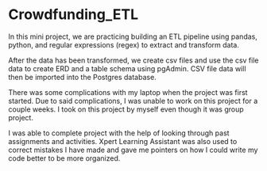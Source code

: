 # Crowdfunding_ETL

In this mini project, we are practicing building an ETL pipeline using pandas, python, and regular expressions (regex) to extract and transform data. 

After the data has been transformed, we create csv files and use the csv file data to create ERD and a table schema using pgAdmin. CSV file data will then be imported into the Postgres database.

There was some complications with my laptop when the project was first started. Due to said complications, I was unable to work on this project for a couple weeks. I took on this project by myself even though it was group project.

I was able to complete project with the help of looking through past assignments and activities. Xpert Learning Assistant was also used to correct mistakes I have made and gave me pointers on how I could write my code better to be more organized.